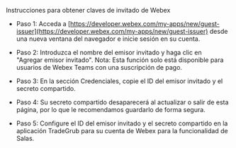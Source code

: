 Instrucciones para obtener claves de invitado de Webex

- Paso 1: Acceda a [https://developer.webex.com/my-apps/new/guest-issuer](https://developer.webex.com/my-apps/new/guest-issuer) desde una nueva ventana del navegador e inicie sesión en su cuenta.

- Paso 2: Introduzca el nombre del emisor invitado y haga clic en "Agregar emisor invitado". Nota: Esta función solo está disponible para usuarios de Webex Teams con una suscripción de pago.

- Paso 3: En la sección Credenciales, copie el ID del emisor invitado y el secreto compartido.

- Paso 4: Su secreto compartido desaparecerá al actualizar o salir de esta página, por lo que le recomendamos guardarlo de forma segura.

- Paso 5: Configure el ID del emisor invitado y el secreto compartido en la aplicación TradeGrub para su cuenta de Webex para la funcionalidad de Salas.